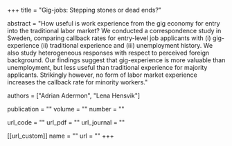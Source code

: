 +++
title = "Gig-jobs: Stepping stones or dead ends?"

abstract = "How useful is work experience from the gig economy for entry into the traditional labor market? We conducted a correspondence study in Sweden, comparing callback rates for entry-level job applicants with (i) gig-experience (ii) traditional experience and (iii) unemployment history. We also study heterogeneous responses with respect to perceived foreign background. Our findings suggest that gig-experience is more valuable than unemployment, but less useful than traditional experience for majority applicants. Strikingly however, no form of labor market experience increases the callback rate for minority workers."

authors = ["Adrian Adermon", "Lena Hensvik"]

publication = ""
volume = ""
number = ""

url_code = ""
url_pdf = ""
url_journal = ""

[[url_custom]]
name = ""
url = ""
+++
